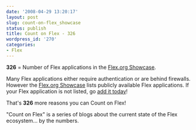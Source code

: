```yaml
---
date: '2008-04-29 13:20:17'
layout: post
slug: count-on-flex_showcase
status: publish
title: Count on Flex - 326
wordpress_id: '270'
categories:
- Flex
---
```


**326** = Number of Flex applications in the [Flex.org Showcase](http://flex.org/showcase/).

Many Flex applications either require authentication or are behind firewalls.  However the [Flex.org Showcase](http://flex.org/showcase/) lists publicly available Flex applications.  If your Flex application is not listed, go [add it today](http://flex.org/showcase/howto.php)!

That's **326** more reasons you can Count on Flex!

"Count on Flex" is a series of blogs about the current state of the Flex ecosystem... by the numbers.
